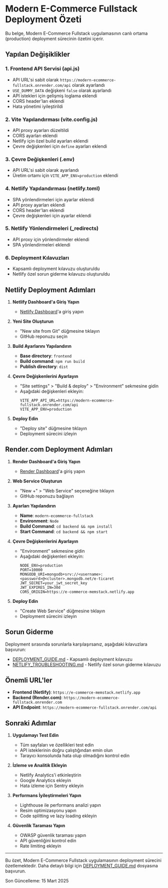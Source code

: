 # Modern E-Commerce Fullstack Deployment Özeti

Bu belge, Modern E-Commerce Fullstack uygulamasının canlı ortama (production) deployment sürecinin özetini içerir.

## Yapılan Değişiklikler

### 1. Frontend API Servisi (api.js)
- API URL'si sabit olarak `https://modern-ecommerce-fullstack.onrender.com/api` olarak ayarlandı
- `USE_DUMMY_DATA` değişkeni `false` olarak ayarlandı
- API istekleri için gelişmiş loglama eklendi
- CORS header'ları eklendi
- Hata yönetimi iyileştirildi

### 2. Vite Yapılandırması (vite.config.js)
- API proxy ayarları düzeltildi
- CORS ayarları eklendi
- Netlify için özel build ayarları eklendi
- Çevre değişkenleri için `define` ayarları eklendi

### 3. Çevre Değişkenleri (.env)
- API URL'si sabit olarak ayarlandı
- Üretim ortamı için `VITE_APP_ENV=production` eklendi

### 4. Netlify Yapılandırması (netlify.toml)
- SPA yönlendirmeleri için ayarlar eklendi
- API proxy ayarları eklendi
- CORS header'ları eklendi
- Çevre değişkenleri için ayarlar eklendi

### 5. Netlify Yönlendirmeleri (_redirects)
- API proxy için yönlendirmeler eklendi
- SPA yönlendirmeleri eklendi

### 6. Deployment Kılavuzları
- Kapsamlı deployment kılavuzu oluşturuldu
- Netlify özel sorun giderme kılavuzu oluşturuldu

## Netlify Deployment Adımları

1. **Netlify Dashboard'a Giriş Yapın**
   - [Netlify Dashboard](https://app.netlify.com/)'a giriş yapın

2. **Yeni Site Oluşturun**
   - "New site from Git" düğmesine tıklayın
   - GitHub reponuzu seçin

3. **Build Ayarlarını Yapılandırın**
   - **Base directory**: `frontend`
   - **Build command**: `npm run build`
   - **Publish directory**: `dist`

4. **Çevre Değişkenlerini Ayarlayın**
   - "Site settings" > "Build & deploy" > "Environment" sekmesine gidin
   - Aşağıdaki değişkenleri ekleyin:
     ```
     VITE_APP_API_URL=https://modern-ecommerce-fullstack.onrender.com/api
     VITE_APP_ENV=production
     ```

5. **Deploy Edin**
   - "Deploy site" düğmesine tıklayın
   - Deployment sürecini izleyin

## Render.com Deployment Adımları

1. **Render Dashboard'a Giriş Yapın**
   - [Render Dashboard](https://dashboard.render.com/)'a giriş yapın

2. **Web Service Oluşturun**
   - "New +" > "Web Service" seçeneğine tıklayın
   - GitHub reponuzu bağlayın

3. **Ayarları Yapılandırın**
   - **Name**: `modern-ecommerce-fullstack`
   - **Environment**: `Node`
   - **Build Command**: `cd backend && npm install`
   - **Start Command**: `cd backend && npm start`

4. **Çevre Değişkenlerini Ayarlayın**
   - "Environment" sekmesine gidin
   - Aşağıdaki değişkenleri ekleyin:
     ```
     NODE_ENV=production
     PORT=10000
     MONGODB_URI=mongodb+srv://<username>:<password>@<cluster>.mongodb.net/e-ticaret
     JWT_SECRET=your_jwt_secret_key
     JWT_EXPIRES_IN=30d
     CORS_ORIGIN=https://e-commerce-memstack.netlify.app
     ```

5. **Deploy Edin**
   - "Create Web Service" düğmesine tıklayın
   - Deployment sürecini izleyin

## Sorun Giderme

Deployment sırasında sorunlarla karşılaşırsanız, aşağıdaki kılavuzlara başvurun:

- [DEPLOYMENT_GUIDE.md](./DEPLOYMENT_GUIDE.md) - Kapsamlı deployment kılavuzu
- [NETLIFY_TROUBLESHOOTING.md](./NETLIFY_TROUBLESHOOTING.md) - Netlify özel sorun giderme kılavuzu

## Önemli URL'ler

- **Frontend (Netlify)**: `https://e-commerce-memstack.netlify.app`
- **Backend (Render.com)**: `https://modern-ecommerce-fullstack.onrender.com`
- **API Endpoint**: `https://modern-ecommerce-fullstack.onrender.com/api`

## Sonraki Adımlar

1. **Uygulamayı Test Edin**
   - Tüm sayfaları ve özellikleri test edin
   - API isteklerinin doğru çalıştığından emin olun
   - Tarayıcı konsolunda hata olup olmadığını kontrol edin

2. **İzleme ve Analitik Ekleyin**
   - Netlify Analytics'i etkinleştirin
   - Google Analytics ekleyin
   - Hata izleme için Sentry ekleyin

3. **Performans İyileştirmeleri Yapın**
   - Lighthouse ile performans analizi yapın
   - Resim optimizasyonu yapın
   - Code splitting ve lazy loading ekleyin

4. **Güvenlik Taraması Yapın**
   - OWASP güvenlik taraması yapın
   - API güvenliğini kontrol edin
   - Rate limiting ekleyin

---

Bu özet, Modern E-Commerce Fullstack uygulamasının deployment sürecini özetlemektedir. Daha detaylı bilgi için [DEPLOYMENT_GUIDE.md](./DEPLOYMENT_GUIDE.md) dosyasına başvurun.

Son Güncelleme: 15 Mart 2025